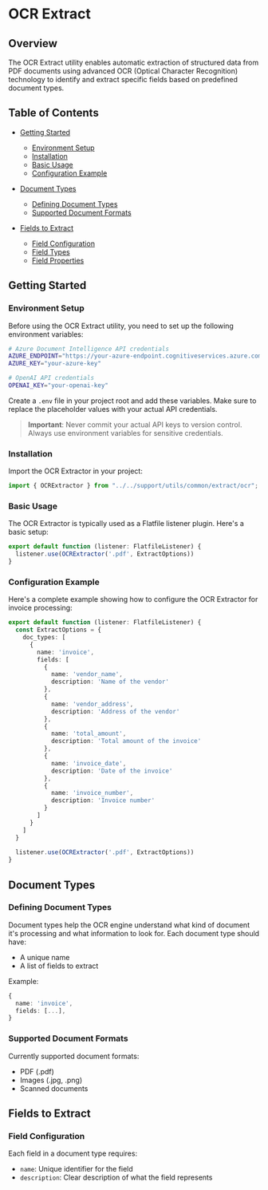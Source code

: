 # OCR Extract

## Overview
The OCR Extract utility enables automatic extraction of structured data from PDF documents using advanced OCR (Optical Character Recognition) technology to identify and extract specific fields based on predefined document types.

## Table of Contents

- [Getting Started](#getting-started)
   - [Environment Setup](#environment-setup)
   - [Installation](#installation)
   - [Basic Usage](#basic-usage)
   - [Configuration Example](#configuration-example)

- [Document Types](#document-types)
   - [Defining Document Types](#defining-document-types)
   - [Supported Document Formats](#supported-document-formats)

- [Fields to Extract](#fields-to-extract)
   - [Field Configuration](#field-configuration)
   - [Field Types](#field-types)
   - [Field Properties](#field-properties)

## Getting Started

### Environment Setup
Before using the OCR Extract utility, you need to set up the following environment variables:

```bash
# Azure Document Intelligence API credentials
AZURE_ENDPOINT="https://your-azure-endpoint.cognitiveservices.azure.com"
AZURE_KEY="your-azure-key"

# OpenAI API credentials
OPENAI_KEY="your-openai-key"
```

Create a `.env` file in your project root and add these variables. Make sure to replace the placeholder values with your actual API credentials.

> **Important**: Never commit your actual API keys to version control. Always use environment variables for sensitive credentials.

### Installation
Import the OCR Extractor in your project:

```typescript
import { OCRExtractor } from "../../support/utils/common/extract/ocr";
```

### Basic Usage
The OCR Extractor is typically used as a Flatfile listener plugin. Here's a basic setup:

```typescript
export default function (listener: FlatfileListener) {
  listener.use(OCRExtractor('.pdf', ExtractOptions))
}
```

### Configuration Example
Here's a complete example showing how to configure the OCR Extractor for invoice processing:

```typescript
export default function (listener: FlatfileListener) {
  const ExtractOptions = {
    doc_types: [
      {
        name: 'invoice',
        fields: [
          {
            name: 'vendor_name',
            description: 'Name of the vendor'
          },
          {
            name: 'vendor_address',
            description: 'Address of the vendor'
          },  
          {
            name: 'total_amount',
            description: 'Total amount of the invoice'
          },
          {
            name: 'invoice_date',
            description: 'Date of the invoice'
          },
          {
            name: 'invoice_number',
            description: 'Invoice number'
          }
        ]
      }
    ]
  }
  
  listener.use(OCRExtractor('.pdf', ExtractOptions))
}
```

## Document Types

### Defining Document Types
Document types help the OCR engine understand what kind of document it's processing and what information to look for. Each document type should have:

- A unique name
- A list of fields to extract

Example:
```typescript
{
  name: 'invoice',
  fields: [...],
}
```

### Supported Document Formats
Currently supported document formats:
- PDF (.pdf)
- Images (.jpg, .png)
- Scanned documents

## Fields to Extract

### Field Configuration
Each field in a document type requires:
- `name`: Unique identifier for the field
- `description`: Clear description of what the field represents